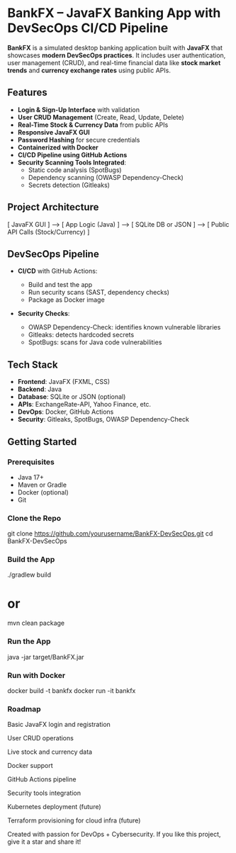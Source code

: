 # BankFX – JavaFX Banking App with DevSecOps CI/CD Pipeline

**BankFX** is a simulated desktop banking application built with **JavaFX** that showcases **modern DevSecOps practices**. It includes user authentication, user management (CRUD), and real-time financial data like **stock market trends** and **currency exchange rates** using public APIs.

## Features

- **Login & Sign-Up Interface** with validation
- **User CRUD Management** (Create, Read, Update, Delete)
- **Real-Time Stock & Currency Data** from public APIs
- **Responsive JavaFX GUI**
- **Password Hashing** for secure credentials
- **Containerized with Docker**
- **CI/CD Pipeline using GitHub Actions**
- **Security Scanning Tools Integrated**:
  - Static code analysis (SpotBugs)
  - Dependency scanning (OWASP Dependency-Check)
  - Secrets detection (Gitleaks)

## Project Architecture

[ JavaFX GUI ] --> [ App Logic (Java) ] --> [ SQLite DB or JSON ] --> [ Public API Calls (Stock/Currency) ]


## DevSecOps Pipeline

- **CI/CD** with GitHub Actions:
  - Build and test the app
  - Run security scans (SAST, dependency checks)
  - Package as Docker image

- **Security Checks**:
  - OWASP Dependency-Check: identifies known vulnerable libraries
  - Gitleaks: detects hardcoded secrets
  - SpotBugs: scans for Java code vulnerabilities

## Tech Stack

- **Frontend**: JavaFX (FXML, CSS)
- **Backend**: Java
- **Database**: SQLite or JSON (optional)
- **APIs**: ExchangeRate-API, Yahoo Finance, etc.
- **DevOps**: Docker, GitHub Actions
- **Security**: Gitleaks, SpotBugs, OWASP Dependency-Check

## Getting Started

### Prerequisites

- Java 17+
- Maven or Gradle
- Docker (optional)
- Git

### Clone the Repo

git clone https://github.com/yourusername/BankFX-DevSecOps.git
cd BankFX-DevSecOps

### Build the App
./gradlew build
# or
mvn clean package

### Run the App
java -jar target/BankFX.jar

### Run with Docker
docker build -t bankfx
docker run -it bankfx

### Roadmap
 Basic JavaFX login and registration

 User CRUD operations

 Live stock and currency data

 Docker support

 GitHub Actions pipeline

 Security tools integration

 Kubernetes deployment (future)

 Terraform provisioning for cloud infra (future)


 Created with passion for DevOps + Cybersecurity.
If you like this project, give it a star and share it!
